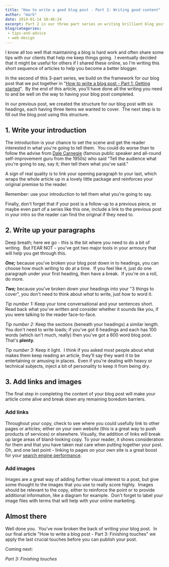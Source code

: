 ```yaml
---
title: "How to write a good blog post - Part 2: Writing good content"
author: "mark"
date: 2014-01-14 10:46:24
excerpt: Part 2 in our three part series on writing brilliant blog posts
blog/categories: 
 - tips-and-advice
 - web-design
---
```


I know all too well that maintaining a blog is hard work and often share some tips with our clients that help me keep things going.  I eventually decided that it might be useful for others if I shared these online, so I'm writing this short sequence of articles to help you become a better blogger.

In the second of this 3-part series, we build on the framework for our blog post that we put together in "[How to write a blog post - Part 1: Getting started](http://www.tomango.co.uk/thinks/write-good-blog-post-part-1-getting-started/)".  By the end of this article, you'll have done all the writing you need to and be well on the way to having your blog post completed.

In our previous post, we created the structure for our blog post with six headings, each having three items we wanted to cover.  The next step is to fill out the blog post using this structure.

## 1. Write your introduction

The introduction is your chance to set the scene and get the reader interested in what you're going to tell them.  You could do worse than to follow the advise from [Dale Carnegie](http://en.wikipedia.org/wiki/Dale_Carnegie) (famous public speaker and all-round self-improvement guru from the 1950s) who said "Tell the audience what you're going to say, say it; then tell them what you've said."

A sign of real quality is to link your opening paragraph to your last, which wraps the whole article up in a lovely little package and reinforces your original premise to the reader.

Remember: use your introduction to tell them what you're going to say.

Finally, don't forget that if your post is a follow-up to a previous piece, or maybe even part of a series like this one, include a link to the previous post in your intro so the reader can find the original if they need to.

## 2. Write up your paragraphs

Deep breath; here we go - this is the bit where you need to do a bit of writing.  But FEAR NOT - you've got two major tools in your armoury that will help you get through this.

*__One;__* because you've broken your blog post down in to headings, you can choose how much writing to do at a time.  If you feel like it, just do one paragraph under your first heading, then have a break.  If you're on a roll, do more.

*__Two;__* because you've broken down your headings into your "3 things to cover", you don't need to think about *what* to write, just how to word it.

*Tip number 1:*
Keep your tone conversational and your sentences short.  Read back what you've written and consider whether it sounds like you, if you were talking to the reader face-to-face.

*Tip number 2:*
Keep the sections (beneath your headings) a similar length.  You don't need to write loads; if you've got 6 headings and each has 100 words (which isn't much, really) then you've got a 600 word blog post.  That's __plenty__.

*Tip number 3:*
Keep it light.  I think if you asked most people about what makes them keep reading an article, they'll say they want it to be entertaining or amusing in places.  Even if you're dealing with heavy or technical subjects, inject a bit of personality to keep it from being dry.

## 3. Add links and images

The final step in completing the content of your blog post will make your article come alive and break down any remaining boredom barriers.

### Add links

Throughout your copy, check to see where you could usefully link to other pages or articles; either on your own website (this is a great way to push products of services) or elsewhere. Visually, the addition of links will break up large areas of bland-looking copy. To your reader, it shows consideration for them and that you have taken real care when putting together your post. Oh, and one last point - linking to pages on your own site is a great boost for your [search engine performance](http://www.tomango.co.uk/creates/online-marketing/search-engine-optimisation/).

### Add images

Images are a great way of adding further visual interest to a post, but give some thought to the images that you use to really score highly.  Images should be relevant to the copy, either to reinforce the point or to provide additional information, like a diagram for example.  Don't forget to label your image files with terms that will help with your online marketing.

## Almost there

Well done you.  You've now broken the back of writing your blog post.  In our final article "How to write a blog post - Part 3: Finishing touches" we apply the last crucial touches before you can publish your post.

Coming next:

*Part 3: Finishing touches*


